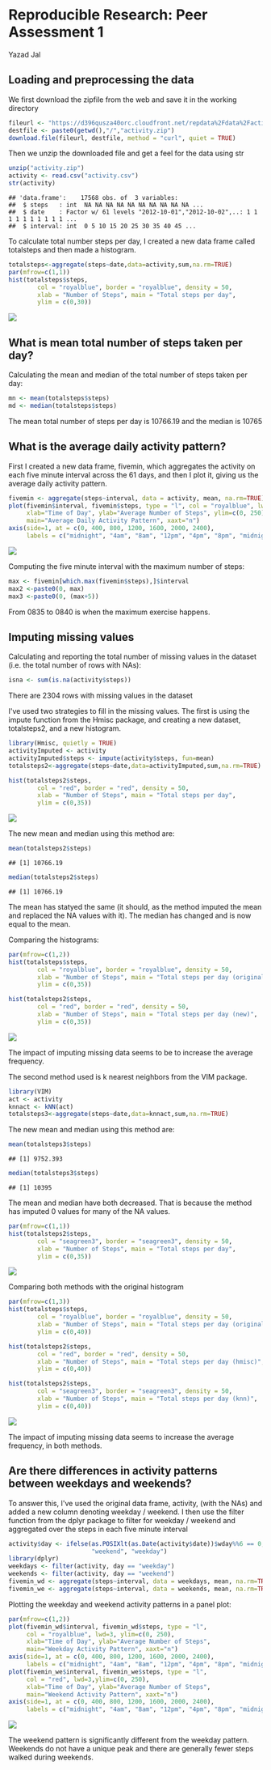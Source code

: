 # Reproducible Research: Peer Assessment 1
Yazad Jal  

## Loading and preprocessing the data

We first download the zipfile from the web and save it in the working directory


```r
fileurl <- "https://d396qusza40orc.cloudfront.net/repdata%2Fdata%2Factivity.zip"
destfile <- paste0(getwd(),"/","activity.zip")
download.file(fileurl, destfile, method = "curl", quiet = TRUE)
```

Then we unzip the downloaded file and get a feel for the data using str


```r
unzip("activity.zip")
activity <- read.csv("activity.csv")
str(activity)
```

```
## 'data.frame':	17568 obs. of  3 variables:
##  $ steps   : int  NA NA NA NA NA NA NA NA NA NA ...
##  $ date    : Factor w/ 61 levels "2012-10-01","2012-10-02",..: 1 1 1 1 1 1 1 1 1 1 ...
##  $ interval: int  0 5 10 15 20 25 30 35 40 45 ...
```


To calculate total number steps per day, I created a new data frame called totalsteps and then made a histogram. 


```r
totalsteps<-aggregate(steps~date,data=activity,sum,na.rm=TRUE)
par(mfrow=c(1,1))
hist(totalsteps$steps, 
        col = "royalblue", border = "royalblue", density = 50,
        xlab = "Number of Steps", main = "Total steps per day",
        ylim = c(0,30))
```

![](PA1_template_files/figure-html/totalsteps-1.png)<!-- -->


## What is mean total number of steps taken per day?

Calculating the mean and median of the total number of steps taken per day:


```r
mn <- mean(totalsteps$steps)
md <- median(totalsteps$steps)
```



The mean total number of steps per day is 10766.19 and the median is 10765


## What is the average daily activity pattern?

First I created a new data frame, fivemin, which aggregates the activity on each five minute interval across the 61 days, and then I plot it, giving us the average daily activity pattern.


```r
fivemin <- aggregate(steps~interval, data = activity, mean, na.rm=TRUE)
plot(fivemin$interval, fivemin$steps, type = "l", col = "royalblue", lwd=3,
     xlab="Time of Day", ylab="Average Number of Steps", ylim=c(0, 250),
     main="Average Daily Activity Pattern", xaxt="n")
axis(side=1, at = c(0, 400, 800, 1200, 1600, 2000, 2400), 
     labels = c("midnight", "4am", "8am", "12pm", "4pm", "8pm", "midnight"))
```

![](PA1_template_files/figure-html/fivemin-1.png)<!-- -->


Computing the five minute interval with the maximum number of steps:

```r
max <- fivemin[which.max(fivemin$steps),]$interval
max2 <-paste0(0, max)
max3 <-paste0(0, (max+5))
```

From 0835 to 0840 is when the maximum exercise happens.


## Imputing missing values

Calculating and reporting the total number of missing values in the dataset (i.e. the total number of rows with NAs): 

```r
isna <- sum(is.na(activity$steps))
```

There are 2304 rows with missing values in the dataset

I've used two strategies to fill in the missing values. The first is using the impute function from the Hmisc package, and creating a new dataset, totalsteps2, and a new histogram. 


```r
library(Hmisc, quietly = TRUE)
activityImputed <- activity
activityImputed$steps <- impute(activity$steps, fun=mean)
totalsteps2<-aggregate(steps~date,data=activityImputed,sum,na.rm=TRUE)
```


```r
hist(totalsteps2$steps, 
        col = "red", border = "red", density = 50,
        xlab = "Number of Steps", main = "Total steps per day",
        ylim = c(0,35))
```

![](PA1_template_files/figure-html/Hmisc_impute_hist-1.png)<!-- -->

The new mean and median using this method are:

```r
mean(totalsteps2$steps)
```

```
## [1] 10766.19
```

```r
median(totalsteps2$steps)
```

```
## [1] 10766.19
```

The mean has statyed the same (it should, as the method imputed the mean and replaced the NA values with it). The median has changed and is now equal to the mean. 

Comparing the histograms:

```r
par(mfrow=c(1,2))
hist(totalsteps$steps, 
        col = "royalblue", border = "royalblue", density = 50,
        xlab = "Number of Steps", main = "Total steps per day (original)",
        ylim = c(0,35))

hist(totalsteps2$steps, 
        col = "red", border = "red", density = 50,
        xlab = "Number of Steps", main = "Total steps per day (new)",
        ylim = c(0,35))
```

![](PA1_template_files/figure-html/comparing_hist1-1.png)<!-- -->

The impact of imputing missing data seems to be to increase the average frequency. 


The second method used is k nearest neighbors from the VIM package.


```r
library(VIM)
act <- activity
knnact <- kNN(act)
totalsteps3<-aggregate(steps~date,data=knnact,sum,na.rm=TRUE)
```

The new mean and median using this method are:

```r
mean(totalsteps3$steps)
```

```
## [1] 9752.393
```

```r
median(totalsteps3$steps)
```

```
## [1] 10395
```

The mean and median have both decreased. That is because the method has imputed 0 values for many of the NA values.


```r
par(mfrow=c(1,1))
hist(totalsteps2$steps, 
        col = "seagreen3", border = "seagreen3", density = 50,
        xlab = "Number of Steps", main = "Total steps per day",
        ylim = c(0,35))
```

![](PA1_template_files/figure-html/knn_impute_hist-1.png)<!-- -->


Comparing both methods with the original histogram

```r
par(mfrow=c(1,3))
hist(totalsteps$steps, 
        col = "royalblue", border = "royalblue", density = 50,
        xlab = "Number of Steps", main = "Total steps per day (original)",
        ylim = c(0,40))

hist(totalsteps2$steps, 
        col = "red", border = "red", density = 50,
        xlab = "Number of Steps", main = "Total steps per day (hmisc)",
        ylim = c(0,40))

hist(totalsteps2$steps, 
        col = "seagreen3", border = "seagreen3", density = 50,
        xlab = "Number of Steps", main = "Total steps per day (knn)",
        ylim = c(0,40))
```

![](PA1_template_files/figure-html/comparing_hist2-1.png)<!-- -->

The impact of imputing missing data seems to increase the average frequency, in both methods.


## Are there differences in activity patterns between weekdays and weekends?

To answer this, I've used the original data frame, activity, (with the NAs) and added a new column denoting weekday / weekend. I then use the filter function from the dplyr package to filter for weekday / weekend and aggregated over the steps in each five minute interval


```r
activity$day <- ifelse(as.POSIXlt(as.Date(activity$date))$wday%%6 == 0,
                       "weekend", "weekday")
library(dplyr)
weekdays <- filter(activity, day == "weekday")
weekends <- filter(activity, day == "weekend")
fivemin_wd <- aggregate(steps~interval, data = weekdays, mean, na.rm=TRUE)
fivemin_we <- aggregate(steps~interval, data = weekends, mean, na.rm=TRUE)
```

Plotting the weekday and weekend activity patterns in a panel plot:


```r
par(mfrow=c(1,2))
plot(fivemin_wd$interval, fivemin_wd$steps, type = "l", 
     col = "royalblue", lwd=3, ylim=c(0, 250),
     xlab="Time of Day", ylab="Average Number of Steps", 
     main="Weekday Activity Pattern", xaxt="n")
axis(side=1, at = c(0, 400, 800, 1200, 1600, 2000, 2400), 
     labels = c("midnight", "4am", "8am", "12pm", "4pm", "8pm", "midnight"))
plot(fivemin_we$interval, fivemin_we$steps, type = "l", 
     col = "red", lwd=3,ylim=c(0, 250),
     xlab="Time of Day", ylab="Average Number of Steps", 
     main="Weekend Activity Pattern", xaxt="n")
axis(side=1, at = c(0, 400, 800, 1200, 1600, 2000, 2400), 
     labels = c("midnight", "4am", "8am", "12pm", "4pm", "8pm", "midnight"))
```

![](PA1_template_files/figure-html/weekday_weekend_plot-1.png)<!-- -->

The weekend pattern is significantly different from the weekday pattern. Weekends do not have a unique peak and there are generally fewer steps walked during weekends.

